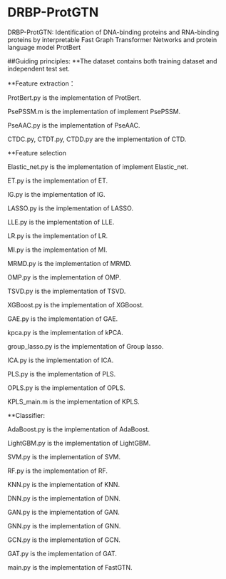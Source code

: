 # DRBP-ProtGTN
DRBP-ProtGTN: Identification of DNA-binding proteins and RNA-binding proteins by interpretable Fast Graph Transformer Networks and protein language model ProtBert

##Guiding principles: **The dataset contains both training dataset and independent test set.

**Feature extraction：

ProtBert.py is the implementation of ProtBert.

PsePSSM.m is the implementation of implement PsePSSM.

PseAAC.py is the implementation of PseAAC.

CTDC.py, CTDT.py, CTDD.py are the implementation of CTD.

**Feature selection

Elastic_net.py is the implementation of implement Elastic_net.

ET.py is the implementation of ET.

IG.py is the implementation of IG.

LASSO.py is the implementation of LASSO.

LLE.py is the implementation of LLE.

LR.py is the implementation of LR.

MI.py is the implementation of MI.

MRMD.py is the implementation of MRMD.

OMP.py is the implementation of OMP.

TSVD.py is the implementation of TSVD.

XGBoost.py is the implementation of XGBoost.

GAE.py is the implementation of GAE.

kpca.py is the implementation of kPCA.

group_lasso.py is the implementation of Group lasso.

ICA.py is the implementation of ICA.

PLS.py is the implementation of PLS.

OPLS.py is the implementation of OPLS.

KPLS_main.m is the implementation of KPLS.

**Classifier:

AdaBoost.py is the implementation of AdaBoost.

LightGBM.py is the implementation of LightGBM.

SVM.py is the implementation of SVM.

RF.py is the implementation of RF.

KNN.py is the implementation of KNN.

DNN.py is the implementation of DNN.

GAN.py is the implementation of GAN.

GNN.py is the implementation of GNN.

GCN.py is the implementation of GCN.

GAT.py is the implementation of GAT.

main.py is the implementation of FastGTN.


